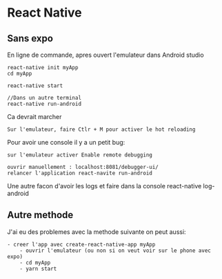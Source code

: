 # React Native

## Sans expo

En ligne de commande, apres ouvert l'emulateur dans Android studio

    react-native init myApp
    cd myApp

    react-native start

    //Dans un autre terminal
    react-native run-android

Ca devrait marcher

    Sur l'emulateur, faire Ctlr + M pour activer le hot reloading

Pour avoir une console il y a un petit bug:

    sur l'emulateur activer Enable remote debugging

    ouvrir manuellement : localhost:8081/debugger-ui/
    relancer l'application react-navite run-android

Une autre facon d'avoir les logs et faire dans la console
react-native log-android

## Autre methode

J'ai eu des problemes avec la methode suivante on peut aussi:

    - creer l'app avec create-react-native-app myApp
    	- ouvrir l'emulateur (ou non si on veut voir sur le phone avec expo)
    	- cd myApp
    	- yarn start
